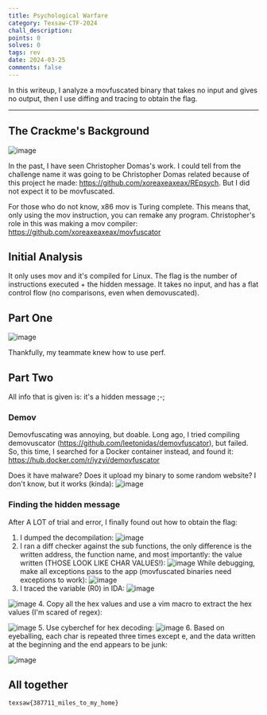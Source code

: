 ```yaml
---
title: Psychological Warfare
category: Texsaw-CTF-2024
chall_description: 
points: 0
solves: 0
tags: rev
date: 2024-03-25
comments: false
---
```


In this writeup, I analyze a movfuscated binary that takes no input and gives no output, then I use diffing and tracing to obtain the flag.

---

## The Crackme's Background
![image](https://github.com/Boberttt/notes/assets/104478197/7ab34977-6344-4412-b1ba-b12bddaccbd3)
 
In the past, I have seen Christopher Domas's work. I could tell from the challenge name it was going to be Christopher Domas related because of this project he made: https://github.com/xoreaxeaxeax/REpsych. But I did not expect it to be movfuscated.
 
For those who do not know, x86 mov is Turing complete. This means that, only using the mov instruction, you can remake any program. Christopher's role in this was making a mov compiler: https://github.com/xoreaxeaxeax/movfuscator

## Initial Analysis
It only uses mov and it's compiled for Linux. The flag is the number of instructions executed + the hidden message. It takes no input, and has a flat control flow (no comparisons, even when demovuscated).

## Part One
![image](https://github.com/Boberttt/notes/assets/104478197/d2e11df9-7247-47d0-a2ee-8fe8ba40a7de)
 
Thankfully, my teammate knew how to use perf. 

## Part Two
All info that is given is: it's a hidden message ;-;
### Demov
Demovfuscating was annoying, but doable. Long ago, I tried compiling demovuscator (https://github.com/leetonidas/demovfuscator), but failed. So, this time, I searched for a Docker container instead, and found it: https://hub.docker.com/r/iyzyi/demovfuscator
 
Does it have malware? Does it upload my binary to some random website? I don't know, but it works (kinda):
![image](https://github.com/Boberttt/notes/assets/104478197/e2a10fc1-3f07-4ae6-99bf-0145e1b89053)
### Finding the hidden message
After A LOT of trial and error, I finally found out how to obtain the flag:
1. I dumped the decompilation:
![image](https://github.com/Boberttt/notes/assets/104478197/d647a183-b187-4caf-957c-8d57b8f0016a)
2. I ran a diff checker against the sub functions, the only difference is the written address, the function name, and most importantly: the value written (THOSE LOOK LIKE CHAR VALUES!):
![image](https://github.com/Boberttt/notes/assets/104478197/9cc14bfa-0a50-4eb9-90c9-8aa7144d9bbd)
While debugging, make all exceptions pass to the app (movfuscated binaries need exceptions to work):
![image](https://github.com/Boberttt/notes/assets/104478197/8ed72b20-3cfd-4236-a859-cd9da86cb3e8)
3. I traced the variable (R0) in IDA:
![image](https://github.com/Boberttt/notes/assets/104478197/7e1a66d3-9adc-4edf-8b53-ad51f7cdbc9c)
 
 ![image](https://github.com/Boberttt/notes/assets/104478197/c7756711-ec80-43d7-bfe7-a0d205163cb5)
4. Copy all the hex values and use a vim macro to extract the hex values (I'm scared of regex):
 
![image](https://github.com/Boberttt/notes/assets/104478197/b7a7c09c-8da7-4538-8516-79fce018a10b)
5. Use cyberchef for hex decoding:
![image](https://github.com/Boberttt/notes/assets/104478197/13bab195-9836-40a4-b689-ee86da90ce3c)
6. Based on eyeballing, each char is repeated three times except e, and the data written at the beginning and the end appears to be junk:
 
![image](https://github.com/Boberttt/notes/assets/104478197/db0a2ea3-86a2-4a26-9ca3-fa73d05954d7)

## All together

	texsaw{387711_miles_to_my_home}
